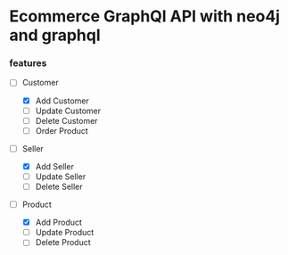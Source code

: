 # Ecommerce GraphQl API with neo4j and graphql

### features

- [ ] Customer

  - [x] Add Customer
  - [ ] Update Customer
  - [ ] Delete Customer
  - [ ] Order Product

- [ ] Seller

  - [x] Add Seller
  - [ ] Update Seller
  - [ ] Delete Seller

- [ ] Product
  - [x] Add Product
  - [ ] Update Product
  - [ ] Delete Product
